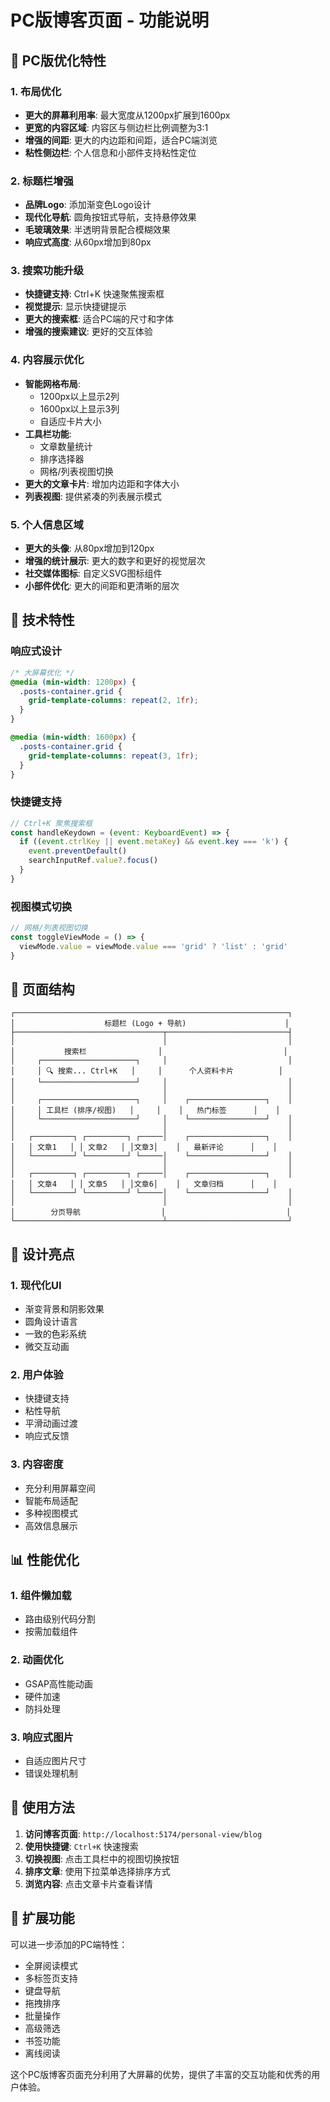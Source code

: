 # PC版博客页面 - 功能说明

## 🎯 PC版优化特性

### 1. 布局优化
- **更大的屏幕利用率**: 最大宽度从1200px扩展到1600px
- **更宽的内容区域**: 内容区与侧边栏比例调整为3:1
- **增强的间距**: 更大的内边距和间距，适合PC端浏览
- **粘性侧边栏**: 个人信息和小部件支持粘性定位

### 2. 标题栏增强
- **品牌Logo**: 添加渐变色Logo设计
- **现代化导航**: 圆角按钮式导航，支持悬停效果
- **毛玻璃效果**: 半透明背景配合模糊效果
- **响应式高度**: 从60px增加到80px

### 3. 搜索功能升级
- **快捷键支持**: Ctrl+K 快速聚焦搜索框
- **视觉提示**: 显示快捷键提示
- **更大的搜索框**: 适合PC端的尺寸和字体
- **增强的搜索建议**: 更好的交互体验

### 4. 内容展示优化
- **智能网格布局**: 
  - 1200px以上显示2列
  - 1600px以上显示3列
  - 自适应卡片大小
- **工具栏功能**:
  - 文章数量统计
  - 排序选择器
  - 网格/列表视图切换
- **更大的文章卡片**: 增加内边距和字体大小
- **列表视图**: 提供紧凑的列表展示模式

### 5. 个人信息区域
- **更大的头像**: 从80px增加到120px
- **增强的统计展示**: 更大的数字和更好的视觉层次
- **社交媒体图标**: 自定义SVG图标组件
- **小部件优化**: 更大的间距和更清晰的层次

## 🚀 技术特性

### 响应式设计
```css
/* 大屏幕优化 */
@media (min-width: 1200px) {
  .posts-container.grid {
    grid-template-columns: repeat(2, 1fr);
  }
}

@media (min-width: 1600px) {
  .posts-container.grid {
    grid-template-columns: repeat(3, 1fr);
  }
}
```

### 快捷键支持
```javascript
// Ctrl+K 聚焦搜索框
const handleKeydown = (event: KeyboardEvent) => {
  if ((event.ctrlKey || event.metaKey) && event.key === 'k') {
    event.preventDefault()
    searchInputRef.value?.focus()
  }
}
```

### 视图模式切换
```javascript
// 网格/列表视图切换
const toggleViewMode = () => {
  viewMode.value = viewMode.value === 'grid' ? 'list' : 'grid'
}
```

## 📱 页面结构

```
┌─────────────────────────────────────────────────────────────┐
│                    标题栏 (Logo + 导航)                      │
├─────────────────────────────────┬───────────────────────────┤
│                                 │                           │
│           搜索栏                │                           │
│     ┌─────────────────────┐     │                           │
│     │ 🔍 搜索... Ctrl+K   │     │      个人资料卡片          │
│     └─────────────────────┘     │                           │
│                                 │                           │
│     ┌─────────────────────┐     │    ┌─────────────────┐    │
│     │ 工具栏 (排序/视图)   │     │    │   热门标签      │    │
│     └─────────────────────┘     │    └─────────────────┘    │
│                                 │                           │
│   ┌─────────┐ ┌─────────┐ ┌─────│    ┌─────────────────┐    │
│   │ 文章1   │ │ 文章2   │ │文章3│    │   最新评论      │    │
│   └─────────┘ └─────────┘ └─────│    └─────────────────┘    │
│                                 │                           │
│   ┌─────────┐ ┌─────────┐ ┌─────│    ┌─────────────────┐    │
│   │ 文章4   │ │ 文章5   │ │文章6│    │   文章归档      │    │
│   └─────────┘ └─────────┘ └─────│    └─────────────────┘    │
│                                 │                           │
│        分页导航                  │                           │
└─────────────────────────────────┴───────────────────────────┘
```

## 🎨 设计亮点

### 1. 现代化UI
- 渐变背景和阴影效果
- 圆角设计语言
- 一致的色彩系统
- 微交互动画

### 2. 用户体验
- 快捷键支持
- 粘性导航
- 平滑动画过渡
- 响应式反馈

### 3. 内容密度
- 充分利用屏幕空间
- 智能布局适配
- 多种视图模式
- 高效信息展示

## 📊 性能优化

### 1. 组件懒加载
- 路由级别代码分割
- 按需加载组件

### 2. 动画优化
- GSAP高性能动画
- 硬件加速
- 防抖处理

### 3. 响应式图片
- 自适应图片尺寸
- 错误处理机制

## 🔧 使用方法

1. **访问博客页面**: `http://localhost:5174/personal-view/blog`
2. **使用快捷键**: `Ctrl+K` 快速搜索
3. **切换视图**: 点击工具栏中的视图切换按钮
4. **排序文章**: 使用下拉菜单选择排序方式
5. **浏览内容**: 点击文章卡片查看详情

## 🚀 扩展功能

可以进一步添加的PC端特性：
- 全屏阅读模式
- 多标签页支持
- 键盘导航
- 拖拽排序
- 批量操作
- 高级筛选
- 书签功能
- 离线阅读

这个PC版博客页面充分利用了大屏幕的优势，提供了丰富的交互功能和优秀的用户体验。
